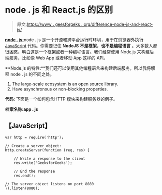 # node . js 和 React.js 的区别

> 原文:[https://www . geesforgeks . org/difference-node-js-and-react-js/](https://www.geeksforgeeks.org/difference-between-node-js-and-react-js/)

[**node . js:**](https://www.geeksforgeeks.org/nodejs-tutorials/)node . js 是一个开源和跨平台运行时环境，用于在浏览器外执行 [JavaScript](https://www.geeksforgeeks.org/JavaScript-tutorial/) 代码。你需要记住 **NodeJS 不是框架，也不是编程语言** 。大多数人都很困惑，明白这是一个框架或者一种编程语言。我们经常使用 Node.js 来构建后端服务，比如像 Web App 或者移动 App 这样的 API。

**Node.js 的特性:**我们还可以使用其他编程语言来构建后端服务，所以我将解释 node . js 的不同之处。

1.  The large-scale ecosystem is an open source library.
2.  Have asynchronous or non-blocking properties.

**代码:** 下面是一个如何包含HTTP 模块来构建服务器的例子。

**档案名称:app . js**

## 【JavaScript】

```
var http = require('http');

// Create a server object:
http.createServer(function (req, res) {

    // Write a response to the client
    res.write('GeeksforGeeks');

    // End the response
    res.end();

// The server object listens on port 8080
}).listen(8080);
```